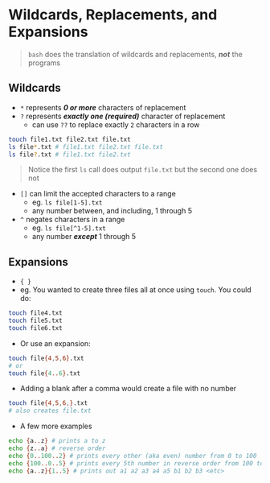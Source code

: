 # Wildcards, Replacements, and Expansions

> `bash` does the translation of wildcards and replacements, **_not_** the programs

## Wildcards

- `*` represents **_0 or more_** characters of replacement
- `?` represents **_exactly one (required)_** character of replacement
  - can use `??` to replace exactly `2` characters in a row

```sh
touch file1.txt file2.txt file.txt
ls file*.txt # file1.txt file2.txt file.txt
ls file?.txt # file1.txt file2.txt
```

> Notice the first `ls` call does output `file.txt` but the second one does not

- `[]` can limit the accepted characters to a range
  - eg. `ls file[1-5].txt`
  - any number between, and including, 1 through 5
- `^` negates characters in a range
  - eg. `ls file[^1-5].txt`
  - any number **_except_** 1 through 5

## Expansions

- `{ }`
- eg. You wanted to create three files all at once using `touch`. You could do:

```sh
touch file4.txt
touch file5.txt
touch file6.txt
```

- Or use an expansion:

```sh
touch file{4,5,6}.txt
# or
touch file{4..6}.txt
```

- Adding a blank after a comma would create a file with no number

```sh
touch file{4,5,6,}.txt
# also creates file.txt
```

- A few more examples

```sh
echo {a..z} # prints a to z
echo {z..a} # reverse order
echo {0..100..2} # prints every other (aka even) number from 0 to 100
echo {100..0..5} # prints every 5th number in reverse order from 100 to 0
echo {a..z}{1..5} # prints out a1 a2 a3 a4 a5 b1 b2 b3 <etc>
```
